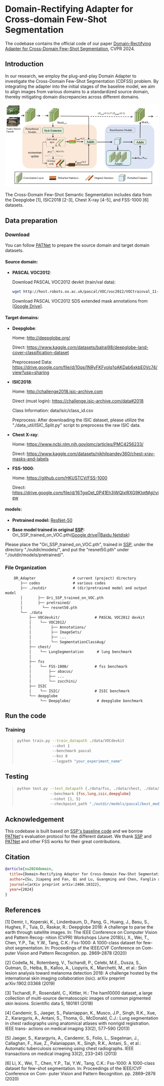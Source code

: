 # Domain-Rectifying Adapter for Cross-domain Few-Shot Segmentation



The codebase contains the official code of our paper [Domain-Rectifying Adapter for Cross-Domain Few-Shot Segmentation](https://arxiv.org/abs/2404.10322), CVPR 2024.


## Introduction

In our research, we employ the plug-and-play Domain Adapter to investigate the Cross-Domain Few-Shot Segmentation (CDFSS) problem. 
By integrating the adapter into the initial stages of the baseline model, we aim to align images from various domains to a standardized source domain, thereby mitigating domain discrepancies across different domains.
<p align="middle">
    <img src="assets/backbone.png">
</p>
The Cross-Domain Few-Shot Semantic Segmentation includes data from the Deepglobe [1], ISIC2018 [2-3], Chest X-ray [4-5], and FSS-1000 [6] datasets.

## Data preparation

### Download

You can follow [PATNet](https://github.com/slei109/PATNet) to prepare the source domain and target domain datasets.

#### Source domain:

* **PASCAL VOC2012**:

    Download PASCAL VOC2012 devkit (train/val data):
    ```bash
    wget http://host.robots.ox.ac.uk/pascal/VOC/voc2012/VOCtrainval_11-May-2012.tar
    ```
    Download PASCAL VOC2012 SDS extended mask annotations from [[Google Drive](https://drive.google.com/file/d/10zxG2VExoEZUeyQl_uXga2OWHjGeZaf2/view?usp=sharing)].

#### Target domains: 

* **Deepglobe**:

    Home: http://deepglobe.org/

    Direct: https://www.kaggle.com/datasets/balraj98/deepglobe-land-cover-classification-dataset
    
    Preprocessed Data: https://drive.google.com/file/d/10qsi1NRyFKFyoIq1gAKDab6xkbE0Vc74/view?usp=sharing

* **ISIC2018**:

    Home: http://challenge2018.isic-archive.com

    Direct (must login): https://challenge.isic-archive.com/data#2018
    
    Class Information: data/isic/class_id.csv
    
    Preprocess: After downloading the ISIC dataset, please utilize the "./data_util/ISIC_Split.py" script to preprocess the raw ISIC data.

* **Chest X-ray**:

    Home: https://www.ncbi.nlm.nih.gov/pmc/articles/PMC4256233/

    Direct: https://www.kaggle.com/datasets/nikhilpandey360/chest-xray-masks-and-labels

* **FSS-1000**:

    Home: https://github.com/HKUSTCV/FSS-1000

    Direct: https://drive.google.com/file/d/16TgqOeI_0P41Eh3jWQlxlRXG9KIqtMgI/view

#### models:

* **Pretrained model:** [ResNet-50](https://drive.google.com/file/d/11yONyypvBEYZEh9NIOJBGMdiLLAgsMgj/view?usp=sharing) 

* **Base model trained in original [SSP](https://github.com/fanq15/SSP):** Ori_SSP_trained_on_VOC.pth([Google drive](https://drive.google.com/file/d/1Cqqsqy1ojc-CbI7y2in--JFa2e1CCN61/view?usp=drive_link)||[Baidu Netdisk](https://pan.baidu.com/s/1kcSekjSAa1KYyK7gzrPDAw?pwd=b2nt))


Please place the "Ori_SSP_trained_on_VOC.pth", trained in [SSP](https://github.com/fanq15/SSP), under the directory "./outdir/models/", and put the "resnet50.pth" under "./outdir/models/pretrained/".

### File Organization

```
    DR_Adapter                 # current (project) directory
       ├── codes               # various codes
       ├── ./outdir            # (dir)pretrained model and output model 
       │       ├── Ori_SSP_trained_on_VOC.pth
       │       ├── pretrained/
       │         └── resnet50.pth
       └── ./data
           ├── VOCdevkit/                # PASCAL VOC2012 devkit
           │    └── VOC2012/            
           │         ├── Annotations/
           │         ├── ImageSets/
           │         ├── ...
           │         └── SegmentationClassAug/
           ├── chest/           
           │    └── LungSegmentation      # lung benchmark
           │
           ├── fss
           │    └── FSS-1000/            # fss benchmark
           │        ├── abacus/   
           │        ├── ...
           │        └── zucchini/
           ├── ISIC
           │    └── ISIC/                # ISIC benchmark
           └── deepglobe
                └── Deepglobe/            # deepglobe benchmark
```

## Run the code

### Training
> ```bash
> python train.py --train_datapath ./data/VOCdevkit
>                 --shot 1
>                 --benchmark pascal
>                 --bsz 8
>                 --logpath "your_experiment_name"
> ```

## Testing
> ```bash
> python test.py --test_datapath {./data/fss, ./data/chest, ./data/ISIC, ./data/deepglobe}
>                --benchmark {fss,lung,isic,deepglobe}
>                --nshot {1, 5} 
>                --checkpoint_path "./outdir/models/pascal/best_model.pth"
> ```

## Acknowledgement

This codebase is built based on [SSP's baseline code](https://github.com/fanq15/SSP) and we borrow [PATNet](https://github.com/slei109/PATNet)'s evaluation protocol for the different dataset.
We thank [SSP](https://github.com/fanq15/SSP) and [PATNet](https://github.com/slei109/PATNet) and other FSS works for their great contributions.


## Citation

```bibtex
@article{su2024domain,
  title={Domain-Rectifying Adapter for Cross-Domain Few-Shot Segmentation},
  author={Su, Jiapeng and Fan, Qi and Lu, Guangming and Chen, Fanglin and Pei, Wenjie},
  journal={arXiv preprint arXiv:2404.10322},
  year={2024}
}
```


## References

[1] Demir, I., Koperski, K., Lindenbaum, D., Pang, G., Huang, J., Basu, S., Hughes,
F., Tuia, D., Raskar, R.: Deepglobe 2018: A challenge to parse the earth through
satellite images. In: The IEEE Conference on Computer Vision and Pattern Recog-
nition (CVPR) Workshops (June 2018)Li, X., Wei, T., Chen, Y.P., Tai, Y.W., Tang, C.K.: Fss-1000: A 1000-class dataset
for few-shot segmentation. In: Proceedings of the IEEE/CVF Conference on Com-
puter Vision and Pattern Recognition. pp. 2869–2878 (2020)

[2] Codella, N., Rotemberg, V., Tschandl, P., Celebi, M.E., Dusza, S., Gutman, D.,
Helba, B., Kalloo, A., Liopyris, K., Marchetti, M., et al.: Skin lesion analysis toward
melanoma detection 2018: A challenge hosted by the international skin imaging
collaboration (isic). arXiv preprint arXiv:1902.03368 (2019)

[3] Tschandl, P., Rosendahl, C., Kittler, H.: The ham10000 dataset, a large collection
of multi-source dermatoscopic images of common pigmented skin lesions. Scientific
data 5, 180161 (2018)

[4] Candemir, S., Jaeger, S., Palaniappan, K., Musco, J.P., Singh, R.K., Xue, Z.,
Karargyris, A., Antani, S., Thoma, G., McDonald, C.J.: Lung segmentation in
chest radiographs using anatomical atlases with nonrigid registration. IEEE trans-
actions on medical imaging 33(2), 577–590 (2013)

[5] Jaeger, S., Karargyris, A., Candemir, S., Folio, L., Siegelman, J., Callaghan, F.,
Xue, Z., Palaniappan, K., Singh, R.K., Antani, S., et al.: Automatic tuberculosis
screening using chest radiographs. IEEE transactions on medical imaging 33(2),
233–245 (2013)

[6] Li, X., Wei, T., Chen, Y.P., Tai, Y.W., Tang, C.K.: Fss-1000: A 1000-class dataset
for few-shot segmentation. In: Proceedings of the IEEE/CVF Conference on Com-
puter Vision and Pattern Recognition. pp. 2869–2878 (2020)